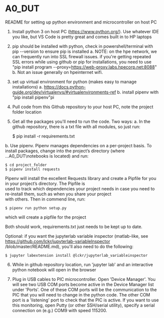 # A0_DUT

README for setting up python environment and microcontroller on host PC

1) Install python 3 on host PC (https://www.python.org/). Use whatever IDE you like, but VS Code is pretty great and comes built in to HP laptops

2) pip should be installed with python, check in powershell/terminal with pip --version to ensure pip is installed
  a. NOTE: on the hpe network, we can frequently run into SSL firewall issues. if you're getting repeated SSL errors while using github or pip for installations, you need to use "pip install program --proxy=https://web-proxy.labs.hpecorp.net:8088"
  b. Not an issue generally on hpeinternet wifi.

3) set up virtual environment for python (makes easy to manage installations)
  a. https://docs.python-guide.org/dev/virtualenvs/#virtualenvironments-ref
  b. install pipenv with "pip install pipenv"pi

4) Pull code from this Github repository to your host PC, note the project folder location

5) Get all the packages you'll need to run the code. Two ways:
  a. In the github repository, there is a txt file with all modules, so just run:
    
    $ pip install -r requirements.txt
  
  b. Use pipenv. Pipenv manages dependencies on a per-project basis. To install packages, change into the project’s directory (where ...A0_DUT\notebooks is located) and run:

    $ cd project_folder
    $ pipenv install requests

  Pipenv will install the excellent Requests library and create a Pipfile for you in your project’s directory. The Pipfile is         
  used to track which dependencies your project needs in case you need to re-install them, such as when you share your project  
  with others. Then in commend line, run:

    $ pipenv run python setup.py

  which will create a pipfile for the project

  Both should work, requirements.txt just needs to be kept up to date.
  
  Optional: if you want the jupyterlab variable inspector (matlab-like, see https://github.com/lckr/jupyterlab-variableInspector    /blob/master/README.md), you'll also need to do the following:
    
    $ jupyter labextension install @lckr/jupyterlab_variableinspector

6) While in github repository location, run 'jupyter lab' and an interactive python notebook will open in the browser

7) Plug in USB cables to PIC microcontroller. Open 'Device Manager'. You will see two USB COM ports become active in the Device Manager list under 'Ports'. One of these COM ports will be the communication to the PIC that you will need to change in the python code. The other COM port is a 'listening' port to check that the PIC is active. If you want to use this monitoring, open Putty (or other SSH/serial utility), specify a serial connection on (e.g.) COM9 with speed 115200. 

